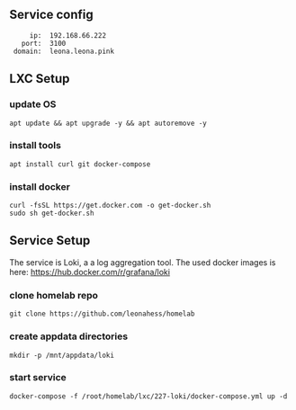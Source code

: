 ## Service config

```
     ip:  192.168.66.222
   port:  3100
 domain:  leona.leona.pink
```

## LXC Setup

### update OS

```
apt update && apt upgrade -y && apt autoremove -y
```

### install tools

```
apt install curl git docker-compose
```

### install docker

```
curl -fsSL https://get.docker.com -o get-docker.sh
sudo sh get-docker.sh
```


## Service Setup

The service is Loki, a a log aggregation tool.
The used docker images is here: https://hub.docker.com/r/grafana/loki

### clone homelab repo

```
git clone https://github.com/leonahess/homelab
```

### create appdata directories

```
mkdir -p /mnt/appdata/loki
```


### start service

```
docker-compose -f /root/homelab/lxc/227-loki/docker-compose.yml up -d
```
